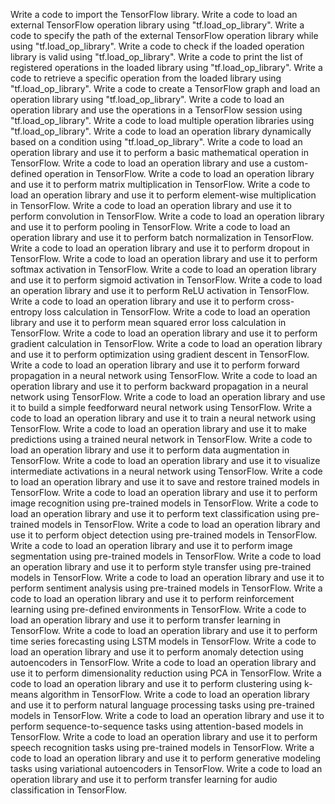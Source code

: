 Write a code to import the TensorFlow library.
Write a code to load an external TensorFlow operation library using "tf.load_op_library".
Write a code to specify the path of the external TensorFlow operation library while using "tf.load_op_library".
Write a code to check if the loaded operation library is valid using "tf.load_op_library".
Write a code to print the list of registered operations in the loaded library using "tf.load_op_library".
Write a code to retrieve a specific operation from the loaded library using "tf.load_op_library".
Write a code to create a TensorFlow graph and load an operation library using "tf.load_op_library".
Write a code to load an operation library and use the operations in a TensorFlow session using "tf.load_op_library".
Write a code to load multiple operation libraries using "tf.load_op_library".
Write a code to load an operation library dynamically based on a condition using "tf.load_op_library".
Write a code to load an operation library and use it to perform a basic mathematical operation in TensorFlow.
Write a code to load an operation library and use a custom-defined operation in TensorFlow.
Write a code to load an operation library and use it to perform matrix multiplication in TensorFlow.
Write a code to load an operation library and use it to perform element-wise multiplication in TensorFlow.
Write a code to load an operation library and use it to perform convolution in TensorFlow.
Write a code to load an operation library and use it to perform pooling in TensorFlow.
Write a code to load an operation library and use it to perform batch normalization in TensorFlow.
Write a code to load an operation library and use it to perform dropout in TensorFlow.
Write a code to load an operation library and use it to perform softmax activation in TensorFlow.
Write a code to load an operation library and use it to perform sigmoid activation in TensorFlow.
Write a code to load an operation library and use it to perform ReLU activation in TensorFlow.
Write a code to load an operation library and use it to perform cross-entropy loss calculation in TensorFlow.
Write a code to load an operation library and use it to perform mean squared error loss calculation in TensorFlow.
Write a code to load an operation library and use it to perform gradient calculation in TensorFlow.
Write a code to load an operation library and use it to perform optimization using gradient descent in TensorFlow.
Write a code to load an operation library and use it to perform forward propagation in a neural network using TensorFlow.
Write a code to load an operation library and use it to perform backward propagation in a neural network using TensorFlow.
Write a code to load an operation library and use it to build a simple feedforward neural network using TensorFlow.
Write a code to load an operation library and use it to train a neural network using TensorFlow.
Write a code to load an operation library and use it to make predictions using a trained neural network in TensorFlow.
Write a code to load an operation library and use it to perform data augmentation in TensorFlow.
Write a code to load an operation library and use it to visualize intermediate activations in a neural network using TensorFlow.
Write a code to load an operation library and use it to save and restore trained models in TensorFlow.
Write a code to load an operation library and use it to perform image recognition using pre-trained models in TensorFlow.
Write a code to load an operation library and use it to perform text classification using pre-trained models in TensorFlow.
Write a code to load an operation library and use it to perform object detection using pre-trained models in TensorFlow.
Write a code to load an operation library and use it to perform image segmentation using pre-trained models in TensorFlow.
Write a code to load an operation library and use it to perform style transfer using pre-trained models in TensorFlow.
Write a code to load an operation library and use it to perform sentiment analysis using pre-trained models in TensorFlow.
Write a code to load an operation library and use it to perform reinforcement learning using pre-defined environments in TensorFlow.
Write a code to load an operation library and use it to perform transfer learning in TensorFlow.
Write a code to load an operation library and use it to perform time series forecasting using LSTM models in TensorFlow.
Write a code to load an operation library and use it to perform anomaly detection using autoencoders in TensorFlow.
Write a code to load an operation library and use it to perform dimensionality reduction using PCA in TensorFlow.
Write a code to load an operation library and use it to perform clustering using k-means algorithm in TensorFlow.
Write a code to load an operation library and use it to perform natural language processing tasks using pre-trained models in TensorFlow.
Write a code to load an operation library and use it to perform sequence-to-sequence tasks using attention-based models in TensorFlow.
Write a code to load an operation library and use it to perform speech recognition tasks using pre-trained models in TensorFlow.
Write a code to load an operation library and use it to perform generative modeling tasks using variational autoencoders in TensorFlow.
Write a code to load an operation library and use it to perform transfer learning for audio classification in TensorFlow.